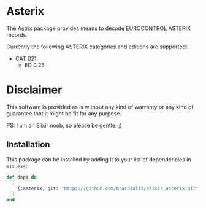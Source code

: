 # Asterix

The Astrix package provides means to decode EUROCONTROL ASTERIX records.

Currently the following ASTERIX categories and editions are supported:

- CAT 021
    - ED 0.26

# Disclaimer

This software is provided as is without any kind of warranty or any kind of guarantee that
it might be fit for any purpose.

PS: I am an Elixir noob, so please be gentle. ;)


## Installation

This package can be installed by adding it to your list of dependencies in `mix.exs`:

```elixir
def deps do
  [
    {:asterix, git: "https://github.com/brachialix/elixir_asterix.git", tag: "master"}
  ]
end
```



